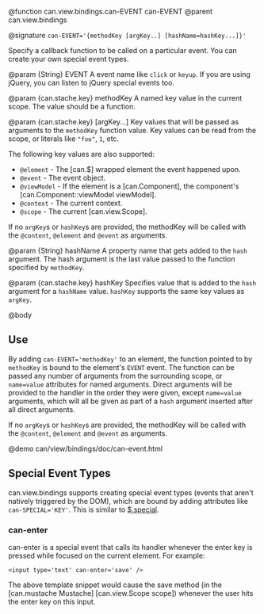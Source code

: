 @function can.view.bindings.can-EVENT can-EVENT
@parent can.view.bindings

@signature `can-EVENT='{methodKey [argKey..] [hashName=hashKey...]}'`

Specify a callback function to be called on a particular event. You can create your own special event types.

@param {String} EVENT A event name like `click` or `keyup`.  If you are
using jQuery, you can listen to jQuery special events too.

@param {can.stache.key} methodKey A named key value in the current scope.  The value
should be a function.

@param {can.stache.key} [argKey...] Key values that will be passed as
arguments to the `methodKey` function value.  Key values can 
be read from the scope, or literals like `"foo"`, `1`, etc.

The following key values are also supported:

 - `@element` - The [can.$] wrapped element the event happened upon.
 - `@event` - The event object.
 - `@viewModel` - If the element is a [can.Component], the component's [can.Component::viewModel viewModel].
 - `@context` - The current context.
 - `@scope` - The current [can.view.Scope].

If no `argKey`s or `hashKey`s are provided, the methodKey will be called with the
`@content`, `@element` and `@event` as arguments.

@param {String} hashName A property name 
that gets added to the `hash` argument.  The hash argument is the
last value passed to the function specified by `methodKey`.

@param {can.stache.key} hashKey Specifies value that is added 
to the `hash` argument for a `hashName` value.  `hashKey` supports
the same key values as `argKey`.

@body


## Use

By adding `can-EVENT='methodKey'` to an element, the function pointed to
by `methodKey` is bound to the element's `EVENT` event. The function can be
passed any number of arguments from the surrounding scope, or `name=value`
attributes for named arguments. Direct arguments will be provided to the
handler in the order they were given, except `name=value` arguments, which
will all be given as part of a `hash` argument inserted after all direct
arguments.

If no `argKey`s or `hashKey`s are provided, the methodKey will be called with the
`@content`, `@element` and `@event` as arguments.

@demo can/view/bindings/doc/can-event.html

## Special Event Types

can.view.bindings supports creating special event types 
(events that aren't natively triggered by the DOM), which are 
bound by adding attributes like `can-SPECIAL='KEY'`. This is 
similar to [$.special](http://benalman.com/news/2010/03/jquery-special-events/).

### can-enter

can-enter is a special event that calls its handler whenever the enter 
key is pressed while focused on the current element. For example: 

	<input type='text' can-enter='save' />

The above template snippet would cause the save method 
(in the [can.mustache Mustache] [can.view.Scope scope]) whenever 
the user hits the enter key on this input.
